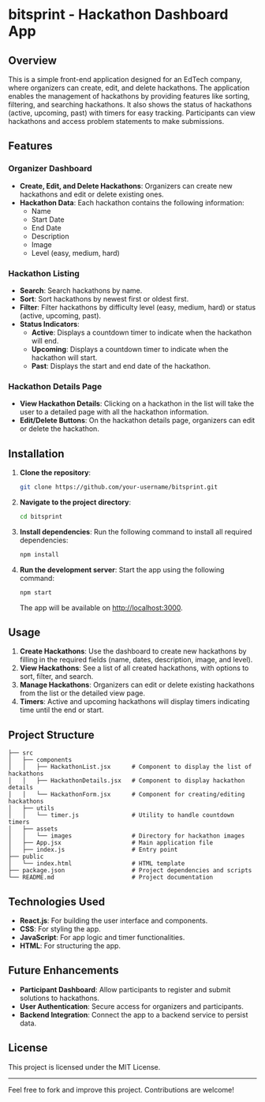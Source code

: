 # bitsprint - Hackathon Dashboard App

## Overview
This is a simple front-end application designed for an EdTech company, where organizers can create, edit, and delete hackathons. The application enables the management of hackathons by providing features like sorting, filtering, and searching hackathons. It also shows the status of hackathons (active, upcoming, past) with timers for easy tracking. Participants can view hackathons and access problem statements to make submissions.

## Features
### Organizer Dashboard
- **Create, Edit, and Delete Hackathons**: Organizers can create new hackathons and edit or delete existing ones.
- **Hackathon Data**: Each hackathon contains the following information:
  - Name
  - Start Date
  - End Date
  - Description
  - Image
  - Level (easy, medium, hard)
  
### Hackathon Listing
- **Search**: Search hackathons by name.
- **Sort**: Sort hackathons by newest first or oldest first.
- **Filter**: Filter hackathons by difficulty level (easy, medium, hard) or status (active, upcoming, past).
- **Status Indicators**:
  - **Active**: Displays a countdown timer to indicate when the hackathon will end.
  - **Upcoming**: Displays a countdown timer to indicate when the hackathon will start.
  - **Past**: Displays the start and end date of the hackathon.
  
### Hackathon Details Page
- **View Hackathon Details**: Clicking on a hackathon in the list will take the user to a detailed page with all the hackathon information.
- **Edit/Delete Buttons**: On the hackathon details page, organizers can edit or delete the hackathon.

## Installation

1. **Clone the repository**:
   ```bash
   git clone https://github.com/your-username/bitsprint.git
   ```

2. **Navigate to the project directory**:
   ```bash
   cd bitsprint
   ```

3. **Install dependencies**:
   Run the following command to install all required dependencies:
   ```bash
   npm install
   ```

4. **Run the development server**:
   Start the app using the following command:
   ```bash
   npm start
   ```
   The app will be available on [http://localhost:3000](http://localhost:3000).

## Usage

1. **Create Hackathons**: Use the dashboard to create new hackathons by filling in the required fields (name, dates, description, image, and level).
2. **View Hackathons**: See a list of all created hackathons, with options to sort, filter, and search.
3. **Manage Hackathons**: Organizers can edit or delete existing hackathons from the list or the detailed view page.
4. **Timers**: Active and upcoming hackathons will display timers indicating time until the end or start.

## Project Structure

```
├── src
│   ├── components
│   │   ├── HackathonList.jsx      # Component to display the list of hackathons
│   │   ├── HackathonDetails.jsx   # Component to display hackathon details
│   │   └── HackathonForm.jsx      # Component for creating/editing hackathons
│   ├── utils
│   │   └── timer.js               # Utility to handle countdown timers
│   ├── assets
│   │   └── images                 # Directory for hackathon images
│   ├── App.jsx                    # Main application file
│   ├── index.js                   # Entry point
├── public
│   └── index.html                 # HTML template
├── package.json                   # Project dependencies and scripts
└── README.md                      # Project documentation
```

## Technologies Used

- **React.js**: For building the user interface and components.
- **CSS**: For styling the app.
- **JavaScript**: For app logic and timer functionalities.
- **HTML**: For structuring the app.

## Future Enhancements

- **Participant Dashboard**: Allow participants to register and submit solutions to hackathons.
- **User Authentication**: Secure access for organizers and participants.
- **Backend Integration**: Connect the app to a backend service to persist data.

## License

This project is licensed under the MIT License.

---

Feel free to fork and improve this project. Contributions are welcome!
